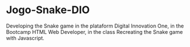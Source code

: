 # Jogo-Snake-DIO
Developing the Snake game in the plataform Digital Innovation One, in the Bootcamp HTML Web Developer, in the class Recreating the Snake game with Javascript.
